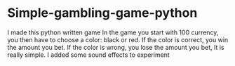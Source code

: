 # Simple-gambling-game-python
I made this python written game
In the game you start with 100 currency, you then have to choose a color: black or red.
If the color is correct, you win the amount you bet.
If the color is wrong, you lose the amount you bet, It is really simple.
I added some sound effects to experiment
